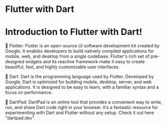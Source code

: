 # Flutter with Dart

# Introduction to Flutter with Dart! 

🔹 Flutter:
Flutter is an open-source UI software development kit created by Google. It enables developers to build natively compiled applications for mobile, web, and desktop from a single codebase. Flutter's rich set of pre-designed widgets and its reactive framework make it easy to create beautiful, fast, and highly customizable user interfaces.

🔹 Dart:
Dart is the programming language used by Flutter. Developed by Google, Dart is optimized for building mobile, desktop, server, and web applications. It is designed to be easy to learn, with a familiar syntax and a focus on performance.

🔹 DartPad:
DartPad is an online tool that provides a convenient way to write, run, and share Dart code right in your browser. It’s a fantastic resource for experimenting with Dart and Flutter without any setup. Check it out here "dartpad.dev".
